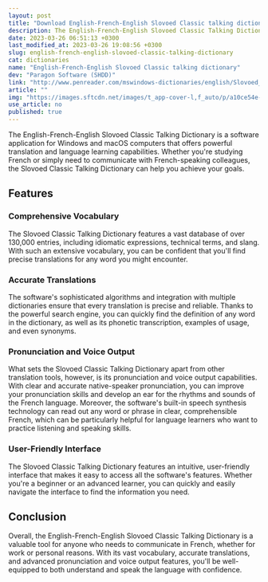 ```yaml
---
layout: post
title: "Download English-French-English Slovoed Classic talking dictionary"
description: The English-French-English Slovoed Classic Talking Dictionary is a powerful tool for language learners and speakers.
date: 2023-03-26 06:51:13 +0300
last_modified_at: 2023-03-26 19:08:56 +0300
slug: english-french-english-slovoed-classic-talking-dictionary
cat: dictionaries
name: "English-French-English Slovoed Classic talking dictionary"
dev: "Paragon Software (SHDD)"
link: "http://www.penreader.com/mswindows-dictionaries/english/Slovoed_English-French.html"
article: ""
img: "https://images.sftcdn.net/images/t_app-cover-l,f_auto/p/a10ce54e-9b22-11e6-8aae-00163ec9f5fa/2160715962/english-french-english-slovoed-classic-talking-dictionary-screenshot.jpg"
use_article: no
published: true
---
```



The English-French-English Slovoed Classic Talking Dictionary is a software application for Windows and macOS computers that offers powerful translation and language learning capabilities. Whether you're studying French or simply need to communicate with French-speaking colleagues, the Slovoed Classic Talking Dictionary can help you achieve your goals.

## Features

### Comprehensive Vocabulary

The Slovoed Classic Talking Dictionary features a vast database of over 130,000 entries, including idiomatic expressions, technical terms, and slang. With such an extensive vocabulary, you can be confident that you'll find precise translations for any word you might encounter.

### Accurate Translations

The software's sophisticated algorithms and integration with multiple dictionaries ensure that every translation is precise and reliable. Thanks to the powerful search engine, you can quickly find the definition of any word in the dictionary, as well as its phonetic transcription, examples of usage, and even synonyms.

### Pronunciation and Voice Output

What sets the Slovoed Classic Talking Dictionary apart from other translation tools, however, is its pronunciation and voice output capabilities. With clear and accurate native-speaker pronunciation, you can improve your pronunciation skills and develop an ear for the rhythms and sounds of the French language. Moreover, the software's built-in speech synthesis technology can read out any word or phrase in clear, comprehensible French, which can be particularly helpful for language learners who want to practice listening and speaking skills.

### User-Friendly Interface

The Slovoed Classic Talking Dictionary features an intuitive, user-friendly interface that makes it easy to access all the software's features. Whether you're a beginner or an advanced learner, you can quickly and easily navigate the interface to find the information you need.

## Conclusion

Overall, the English-French-English Slovoed Classic Talking Dictionary is a valuable tool for anyone who needs to communicate in French, whether for work or personal reasons. With its vast vocabulary, accurate translations, and advanced pronunciation and voice output features, you'll be well-equipped to both understand and speak the language with confidence.